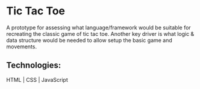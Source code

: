 # Tic Tac Toe

A prototype for assessing what language/framework would be suitable for recreating the classic game of tic tac toe. Another key driver is what logic & data structure would be needed to allow setup the basic game and movements. 


## Technologies:
HTML | CSS | JavaScript